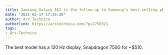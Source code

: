 ```yaml
---
title: Samsung Galaxy A52 is the follow-up to Samsung’s best-selling phone
date: "2021-03-17 17:35:30"
author: Ars Technica
authorlink: https://arstechnica.com/?p=1750321
tags:
- Ars-Technica
---
```

The best model has a 120 Hz display, Snapdragon 750G for ~$510.